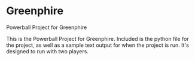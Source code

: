 # Greenphire
Powerball Project for Greenphire

This is the Powerball Project for Greenphire. Included is the python file for the project, as well as a sample text output for when the project is run. It's designed to run with two players.
